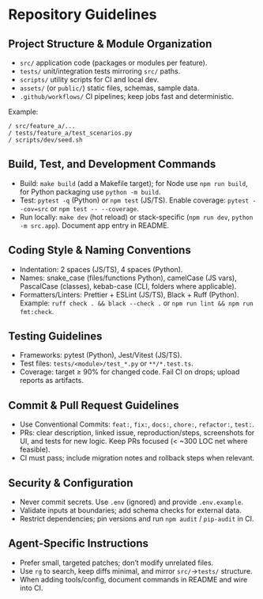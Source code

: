 # Repository Guidelines

## Project Structure & Module Organization
- `src/` application code (packages or modules per feature).
- `tests/` unit/integration tests mirroring `src/` paths.
- `scripts/` utility scripts for CI and local dev.
- `assets/` (or `public/`) static files, schemas, sample data.
- `.github/workflows/` CI pipelines; keep jobs fast and deterministic.

Example:
```
/ src/feature_a/...
/ tests/feature_a/test_scenarios.py
/ scripts/dev/seed.sh
```

## Build, Test, and Development Commands
- Build: `make build` (add a Makefile target); for Node use `npm run build`, for Python packaging use `python -m build`.
- Test: `pytest -q` (Python) or `npm test` (JS/TS). Enable coverage: `pytest --cov=src` or `npm test -- --coverage`.
- Run locally: `make dev` (hot reload) or stack-specific (`npm run dev`, `python -m src.app`). Document app entry in README.

## Coding Style & Naming Conventions
- Indentation: 2 spaces (JS/TS), 4 spaces (Python).
- Names: snake_case (files/functions Python), camelCase (JS vars), PascalCase (classes), kebab-case (CLI, folders where applicable).
- Formatters/Linters: Prettier + ESLint (JS/TS), Black + Ruff (Python). Example: `ruff check . && black --check .` or `npm run lint && npm run fmt:check`.

## Testing Guidelines
- Frameworks: pytest (Python), Jest/Vitest (JS/TS).
- Test files: `tests/<module>/test_*.py` or `**/*.test.ts`.
- Coverage: target ≥ 90% for changed code. Fail CI on drops; upload reports as artifacts.

## Commit & Pull Request Guidelines
- Use Conventional Commits: `feat:`, `fix:`, `docs:`, `chore:`, `refactor:`, `test:`.
- PRs: clear description, linked issue, reproduction/steps, screenshots for UI, and tests for new logic. Keep PRs focused (< ~300 LOC net where feasible).
- CI must pass; include migration notes and rollback steps when relevant.

## Security & Configuration
- Never commit secrets. Use `.env` (ignored) and provide `.env.example`.
- Validate inputs at boundaries; add schema checks for external data.
- Restrict dependencies; pin versions and run `npm audit` / `pip-audit` in CI.

## Agent-Specific Instructions
- Prefer small, targeted patches; don’t modify unrelated files.
- Use `rg` to search, keep diffs minimal, and mirror `src/`→`tests/` structure.
- When adding tools/config, document commands in README and wire into CI.

